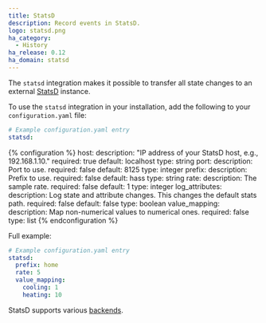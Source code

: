 ```yaml
---
title: StatsD
description: Record events in StatsD.
logo: statsd.png
ha_category:
  - History
ha_release: 0.12
ha_domain: statsd
---
```


The `statsd` integration makes it possible to transfer all state changes to an external [StatsD](https://github.com/etsy/statsd) instance.

To use the `statsd` integration in your installation, add the following to your `configuration.yaml` file:

```yaml
# Example configuration.yaml entry
statsd:
```

{% configuration %}
host:
  description: "IP address of your StatsD host, e.g., 192.168.1.10."
  required: true
  default: localhost
  type: string
port:
  description: Port to use.
  required: false
  default: 8125
  type: integer
prefix:
  description: Prefix to use.
  required: false
  default: hass
  type: string
rate:
  description: The sample rate.
  required: false
  default: 1
  type: integer
log_attributes:
  description: Log state and attribute changes. This changes the default stats path.
  required: false
  default: false
  type: boolean
value_mapping:
  description: Map non-numerical values to numerical ones.
  required: false
  type: list
{% endconfiguration %}

Full example:

```yaml
# Example configuration.yaml entry
statsd:
  prefix: home
  rate: 5
  value_mapping:
    cooling: 1
    heating: 10
```

StatsD supports various [backends](https://github.com/etsy/statsd/blob/master/docs/backend.md).
